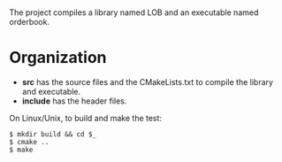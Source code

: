 # 
The project compiles a library named LOB and an executable named orderbook.

# Organization
* **src** has the source files and the CMakeLists.txt to compile the library and executable.
* **include** has the header files.

On Linux/Unix, to build and make the test:

    $ mkdir build && cd $_
    $ cmake ..
    $ make
